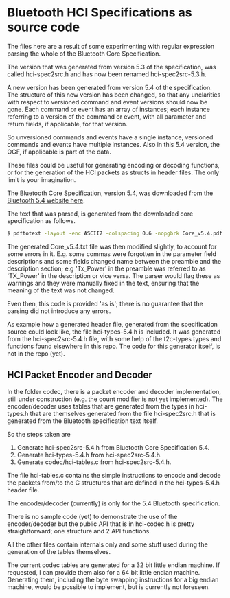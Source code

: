 # Bluetooth HCI Specifications as source code

The files here are a result of some experimenting with regular expression
parsing the whole of the Bluetooth Core Specification. 

The version that was generated from version 5.3 of the specification, was
called hci-spec2src.h and has now been renamed hci-spec2src-5.3.h.

A new version has been generated from version 5.4 of the specification. The
structure of this new version has been changed, so that any unclarities with
respect to versioned command and event versions should now be gone. Each
command or event has an array of instances; each instance referring to a
version of the command or event, with all parameter and return fields, if
applicable, for that version.

So unversioned commands and events have a single instance, versioned
commands and events have multiple instances. Also in this 5.4 version, the
OGF, if applicable is part of the data.

These files could be useful for generating encoding or decoding functions, or
for the generation of the HCI packets as structs in header files. The only
limit is your imagination.

The Bluetooth Core Specification, version 5.4, was downloaded from [the
Bluetooth 5.4 website here](https://www.bluetooth.com/specifications/specs/core-specification-5-4/).

The text that was parsed, is generated from the downloaded core specification as
follows.

```bash
$ pdftotext -layout -enc ASCII7 -colspacing 0.6 -nopgbrk Core_v5.4.pdf
```

The generated Core_v5.4.txt file was then modified slightly, to account for
some errors in it. E.g. some commas were forgotten in the parameter field
descriptions and some fields changed name between the preamble and the
description section; e.g 'Tx_Power' in the preamble was referred to as
'TX_Power' in the description or vice versa. The parser would flag these as
warnings and they were manually fixed in the text, ensuring that the meaning of
the text was not changed.

Even then, this code is provided 'as is'; there is no guarantee that the
parsing did not introduce any errors.

As example how a generated header file, generated from the specification
source could look like, the file hci-types-5.4.h is included. It was
generated from the hci-spec2src-5.4.h file, with some help of the t2c-types
types and functions found elsewhere in this repo. The code for this
generator itself, is not in the repo (yet).

## HCI Packet Encoder and Decoder

In the folder codec, there is a packet encoder and decoder implementation,
still under construction (e.g. the count modifier is not yet implemented).
The encoder/decoder uses tables that are generated from the types in
hci-types.h that are themselves generated from the file hci-spec2src.h that
is generated from the Bluetooth specification text itself.

So the steps taken are

1. Generate hci-spec2src-5.4.h from Bluetooth Core Specification 5.4.
2. Generate hci-types-5.4.h from hci-spec2src-5.4.h.
3. Generate codec/hci-tables.c from hci-spec2src-5.4.h.

The file hci-tables.c contains the simple instructions to encode
and decode the packets from/to the C structures that are defined in the
hci-types-5.4.h header file.

The encoder/decoder (currently) is only for the 5.4 Bluetooth specification.

There is no sample code (yet) to demonstrate the use of the encoder/decoder
but the public API that is in hci-codec.h is pretty straightforward; one
structure and 2 API functions.

All the other
files contain internals only and some stuff used during the generation of
the tables themselves.

The current codec tables are generated for a 32 bit little endian machine.
If requested, I can provide them also for a 64 bit little endian machine.
Generating them, including the byte swapping instructions for a big endian
machine, would be possible to implement, but is currently not foreseen.
